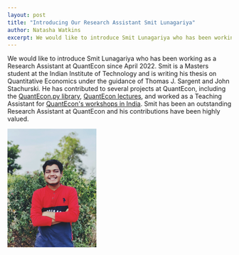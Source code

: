 ```yaml
---
layout: post
title: "Introducing Our Research Assistant Smit Lunagariya"
author: Natasha Watkins
excerpt: We would like to introduce Smit Lunagariya who has been working as a Research Assistant at QuantEcon since April 2022.
---
```


We would like to introduce Smit Lunagariya who has been working as a Research Assistant at QuantEcon since April 2022. Smit is a Masters student at the Indian Institute of Technology and is writing his thesis on Quantitative Economics under the guidance of Thomas J. Sargent and John Stachurski. He has contributed to several projects at QuantEcon, including the [QuantEcon.py library](https://quantecon.org/quantecon-py/), [QuantEcon lectures](https://quantecon.org/lectures/index.html), and worked as a Teaching Assistant for [QuantEcon's workshops in India](https://quantecon.github.io/indian_summer_workshop/). Smit has been an outstanding Research Assistant at QuantEcon and his contributions have been highly valued.

<img src="/assets/img/smit.jpg" width="200"/>